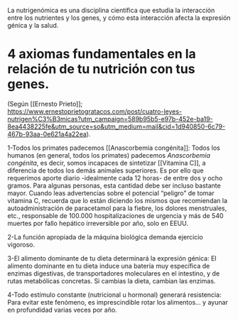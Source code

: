 La nutrigenómica es una disciplina científica que estudia la interacción entre los nutrientes y los genes, y cómo esta interacción afecta la expresión génica y la salud.


# 4 axiomas fundamentales en la relación de tu nutrición con tus genes.

(Según [[Ernesto Prieto]]; https://www.ernestoprietogratacos.com/post/cuatro-leyes-nutrigen%C3%B3micas?utm_campaign=589b95b5-e97b-452e-ba19-8ea4438225fe&utm_source=so&utm_medium=mail&cid=1d940850-6c79-467b-93aa-0e621a4a22ea).

1-Todos los primates padecemos [[Anascorbemia congénita]]: Todos los humanos (en general, todos los primates) padecemos _Anascorbemia congénita_, es decir, somos incapaces de sintetizar [[Vitamina C]], a diferencia de todos los demás animales superiores. Es por ello que requerimos aporte diario -idealmente cada 12 horas- de entre dos y ocho gramos. Para algunas personas, esta cantidad debe ser incluso bastante mayor. Cuando leas advertencias sobre el potencial “peligro” de tomar vitamina C, recuerda que lo están diciendo los mismos que recomiendan la autoadministración de paracetamol para la fiebre, los dolores menstruales, etc., responsable de 100.000 hospitalizaciones de urgencia y más de 540 muertes por fallo hepático irreversible por año, solo en EEUU.

2-La función apropiada de la máquina biológica demanda ejercicio vigoroso.

3-El alimento dominante de tu dieta determinará la expresión génica: El alimento dominante en tu dieta induce una batería muy específica de enzimas digestivas, de transportadores moleculares en el intestino, y de rutas metabólicas concretas. Si cambias la dieta, cambian las enzimas.

4-Todo estímulo constante (nutricional u hormonal) generará resistencia: Para evitar este fenómeno, es imprescindible rotar los alimentos… y ayunar en profundidad varias veces por año.